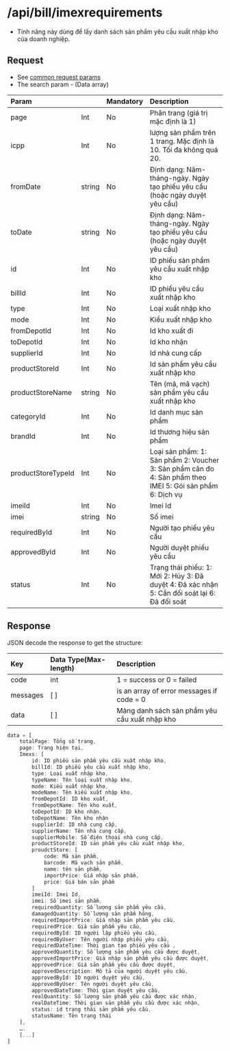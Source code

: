 # /api/bill/imexrequirements

* Tính năng này dùng để lấy danh sách sản phẩm yêu cầu xuất nhập kho của doanh nghiệp.

## Request

* See [common request params](../getting-started/api.md#request)
* The search param - \(Data array\)

| Param |  | Mandatory | Description |
| :--- | :--- | :--- | :--- |
| page | Int | No | Phân trang \(giá trị mặc định là 1\) |
| icpp | Int | No | lượng sản phẩm trên 1 trang. Mặc định là 10. Tối đa không quá 20. |
| fromDate | string | No | Định dạng: Năm-tháng-ngày. Ngày tạo phiếu yêu cầu \(hoặc ngày duyệt yêu cầu\) |
| toDate | string | No | Định dạng: Năm-tháng-ngày. Ngày tạo phiếu yêu cầu \(hoặc ngày duyệt yêu cầu\) |
| id | Int | No | ID phiếu sản phẩm yêu cầu xuất nhập kho |
| billId | Int | No | ID phiếu yêu cầu xuất nhập kho |
| type | Int | No | Loại xuất nhập kho |
| mode | Int | No | Kiểu xuất nhập kho |
| fromDepotId | Int | No | Id kho xuất đi |
| toDepotId | Int | No | Id kho nhận |
| supplierId | Int | No | Id nhà cung cấp |
| productStoreId | Int | No | Id sản phẩm yêu cầu xuất nhập kho |
| productStoreName | string | No | Tên \(mã, mã vạch\) sản phẩm yêu cầu xuất nhập kho |
| categoryId | Int | No | Id danh mục sản phẩm |
| brandId | Int | No | Id thương hiệu sản phẩm |
| productStoreTypeId | Int | No | Loại sản phẩm:  1: Sản phẩm   2: Voucher   3: Sản phẩm cân đo   4: Sản phẩm theo IMEI   5: Gói sản phẩm  6: Dịch vụ |
| imeiId | Int | No | Imei Id |
| imei | string | No | Số imei |
| requiredById | Int | No | Người tạo phiếu yêu cầu |
| approvedById | Int | No | Người duyệt phiếu yêu cầu |
| status | Int | No | Trạng thái phiếu:  1: Mới 2: Hủy 3: Đã duyệt 4: Đã xác nhận 5: Cần đối soát lại 6: Đã đối soát |

## Response

JSON decode the response to get the structure:

| Key | Data Type\(Max-length\) | Description |
| :--- | :--- | :--- |
| code | int | 1 = success or 0 = failed |
| messages | \[ \] | is an array of error messages if code = 0 |
| data | \[ \] | Mảng danh sách sản phẩm yêu cầu xuất nhập kho |

```javascript
data = [
    totalPage: Tổng số trang,
    page: Trang hiện tại,
    Imexs: [
        id: ID phiếu sản phẩm yêu cầu xuất nhập kho,
        billId: ID phiếu yêu cầu xuất nhập kho,
        type: Loại xuất nhập kho,
        typeName: Tên loại xuất nhập kho,
        mode: Kiểu xuất nhập kho,
        modeName: Tên kiểu xuất nhập kho,
        fromDepotId: ID kho xuất,
        fromDepotName: Tên kho xuất,
        toDepotId: ID kho nhận,
        toDepotName: Tên kho nhận
        supplierId: ID nhà cung cấp,
        supplierName: Tên nhà cung cấp,
        supplierMobile: Số điện thoại nhà cung cấp,
        productStoreId: ID sản phẩm yêu cầu xuất nhập kho,
        proudctStore: [
            code: Mã sản phẩm,
            barcode: Mã vạch sản phẩm,
            name: tên sản phẩm,
            importPrice: Giá nhập sản phẩm,
            price: Giá bán sản phẩm
        ]
        imeiId: Imei Id,
        imei: Số imei sản phẩm,
        requiredQuantity: Số lượng sản phẩm yêu cầu,
        damagedQuantity: Số lượng sản phẩm hỏng,
        requiredImportPrice: Giá nhập sản phẩm yêu cầu,
        requiredPrice: Giá sản phẩm yêu cầu,
        requiredById: ID người lập phiếu yêu cầu,
        requiredByUser: Tên người nhập phiếu yêu cầu,
        requiredDateTime: Thời gian tạo phiếu yêu cầu ,
        approvedQuantity: Số lượng sản phẩm yêu cầu được duyệt,
        approvedImportPrice: Giá nhập sản phẩm yêu cầu được duyệt,
        approvedPrice: Giá sản phẩm yêu cầu được duyệt,
        approvedDescription: Mô tả của người duyệt yêu cầu,
        approvedById: ID người duyệt yêu cầu,
        approvedByUser: Tên người duyệt yêu cầu,
        approvedDateTime: Thời gian duyệt yêu cầu,
        realQuantity: Số lượng sản phẩm yêu cầu được xác nhận,
        realDateTime: Thời gian sản phẩm yêu cầu được xác nhận,
        status: id trạng thái sản phẩm yêu cầu,
        statusName: Tên trạng thái
    ],
    ….
    [...]
]
```

